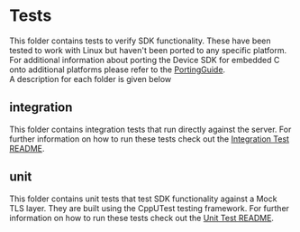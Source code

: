 # Tests
This folder contains tests to verify SDK functionality. These have been tested to work with Linux but haven't been ported to any specific platform. For additional information about porting the Device SDK for embedded C onto additional platforms please refer to the [PortingGuide](https://github.com/aws/aws-iot-device-sdk-embedded-c/blob/master/PortingGuide.md/).  
A description for each folder is given below

## integration
This folder contains integration tests that run directly against the server. For further information on how to run these tests check out the [Integration Test README](https://github.com/aws/aws-iot-device-sdk-embedded-c/blob/master/tests/integration/README.md/).

## unit
This folder contains unit tests that test SDK functionality against a Mock TLS layer. They are built using the CppUTest testing framework. For further information on how to run these tests check out the [Unit Test README](https://github.com/aws/aws-iot-device-sdk-embedded-c/blob/master/tests/unit/README.md/). 